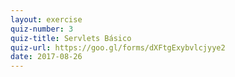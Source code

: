 ```yaml
---
layout: exercise
quiz-number: 3
quiz-title: Servlets Básico
quiz-url: https://goo.gl/forms/dXFtgExybvlcjyye2
date: 2017-08-26
---
```

